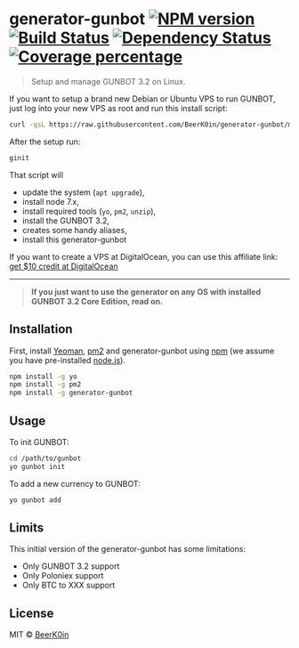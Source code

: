 # generator-gunbot [![NPM version][npm-image]][npm-url] [![Build Status][travis-image]][travis-url] [![Dependency Status][daviddm-image]][daviddm-url] [![Coverage percentage][coveralls-image]][coveralls-url]
> Setup and manage GUNBOT 3.2 on Linux.

If you want to setup a brand new Debian or Ubuntu VPS to run GUNBOT, just log into your new VPS as root and run this install script:

```bash
curl -qsL https://raw.githubusercontent.com/BeerK0in/generator-gunbot/master/install.sh | bash -- && exec bash
```
After the setup run:
```bash
ginit
```

That script will 
 * update the system (`apt upgrade`), 
 * install node 7.x, 
 * install required tools (`yo`, `pm2`, `unzip`), 
 * install the GUNBOT 3.2, 
 * creates some handy aliases,
 * install this generator-gunbot
 
If you want to create a VPS at DigitalOcean, you can use this affiliate link: [get $10 credit at DigitalOcean](https://m.do.co/c/fade3d3435ba) 

---

> **If you just want to use the generator on any OS with installed GUNBOT 3.2 Core Edition, read on.**

## Installation

First, install [Yeoman](http://yeoman.io), [pm2](http://pm2.keymetrics.io/) and generator-gunbot using [npm](https://www.npmjs.com/) (we assume you have pre-installed [node.js](https://nodejs.org/)).

```bash
npm install -g yo
npm install -g pm2
npm install -g generator-gunbot
```

## Usage

To init GUNBOT:

```bash
cd /path/to/gunbot
yo gunbot init
```

To add a new currency to GUNBOT:

```bash
yo gunbot add
```

## Limits

This initial version of the generator-gunbot has some limitations:

 * Only GUNBOT 3.2 support
 * Only Poloniex support
 * Only BTC to XXX support

## License

MIT © [BeerK0in](https://github.com/BeerK0in)


[npm-image]: https://badge.fury.io/js/generator-gunbot.svg
[npm-url]: https://npmjs.org/package/generator-gunbot
[travis-image]: https://travis-ci.org/BeerK0in/generator-gunbot.svg?branch=master
[travis-url]: https://travis-ci.org/BeerK0in/generator-gunbot
[daviddm-image]: https://david-dm.org/BeerK0in/generator-gunbot.svg?theme=shields.io
[daviddm-url]: https://david-dm.org/BeerK0in/generator-gunbot
[coveralls-image]: https://coveralls.io/repos/github/BeerK0in/generator-gunbot/badge.svg?branch=master
[coveralls-url]: https://coveralls.io/github/BeerK0in/generator-gunbot?branch=master


